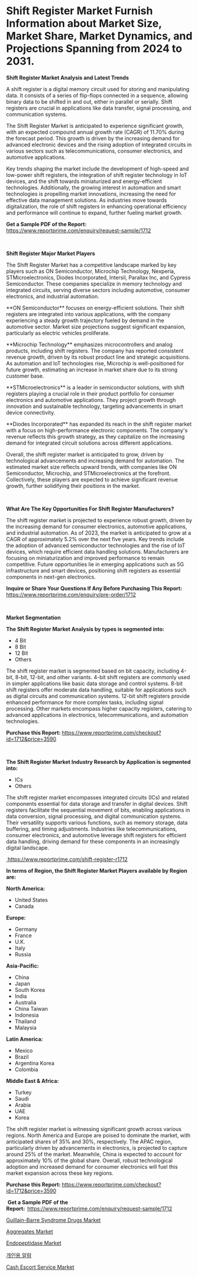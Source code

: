 <p><h1>Shift Register Market Furnish Information about Market Size, Market Share, Market Dynamics, and Projections Spanning from 2024 to 2031.</h1></p><p><strong>Shift Register Market Analysis and Latest Trends</strong></p>
<p><p>A shift register is a digital memory circuit used for storing and manipulating data. It consists of a series of flip-flops connected in a sequence, allowing binary data to be shifted in and out, either in parallel or serially. Shift registers are crucial in applications like data transfer, signal processing, and communication systems.</p><p>The Shift Register Market is anticipated to experience significant growth, with an expected compound annual growth rate (CAGR) of 11.70% during the forecast period. This growth is driven by the increasing demand for advanced electronic devices and the rising adoption of integrated circuits in various sectors such as telecommunications, consumer electronics, and automotive applications. </p><p>Key trends shaping the market include the development of high-speed and low-power shift registers, the integration of shift register technology in IoT devices, and the shift towards miniaturized and energy-efficient technologies. Additionally, the growing interest in automation and smart technologies is propelling market innovations, increasing the need for effective data management solutions. As industries move towards digitalization, the role of shift registers in enhancing operational efficiency and performance will continue to expand, further fueling market growth.</p></p>
<p><strong>Get a Sample PDF of the Report:&nbsp;</strong> <a href="https://www.reportprime.com/enquiry/request-sample/1712">https://www.reportprime.com/enquiry/request-sample/1712</a></p>
<p>&nbsp;</p>
<p><strong>Shift Register Major Market Players</strong></p>
<p><p>The Shift Register Market has a competitive landscape marked by key players such as ON Semiconductor, Microchip Technology, Nexperia, STMicroelectronics, Diodes Incorporated, Intersil, Parallax Inc, and Cypress Semiconductor. These companies specialize in memory technology and integrated circuits, serving diverse sectors including automotive, consumer electronics, and industrial automation.</p><p>**ON Semiconductor** focuses on energy-efficient solutions. Their shift registers are integrated into various applications, with the company experiencing a steady growth trajectory fueled by demand in the automotive sector. Market size projections suggest significant expansion, particularly as electric vehicles proliferate.</p><p>**Microchip Technology** emphasizes microcontrollers and analog products, including shift registers. The company has reported consistent revenue growth, driven by its robust product line and strategic acquisitions. As automation and IoT technologies rise, Microchip is well-positioned for future growth, estimating an increase in market share due to its strong customer base.</p><p>**STMicroelectronics** is a leader in semiconductor solutions, with shift registers playing a crucial role in their product portfolio for consumer electronics and automotive applications. They project growth through innovation and sustainable technology, targeting advancements in smart device connectivity.</p><p>**Diodes Incorporated** has expanded its reach in the shift register market with a focus on high-performance electronic components. The company's revenue reflects this growth strategy, as they capitalize on the increasing demand for integrated circuit solutions across different applications.</p><p>Overall, the shift register market is anticipated to grow, driven by technological advancements and increasing demand for automation. The estimated market size reflects upward trends, with companies like ON Semiconductor, Microchip, and STMicroelectronics at the forefront. Collectively, these players are expected to achieve significant revenue growth, further solidifying their positions in the market.</p></p>
<p>&nbsp;</p>
<p><strong>What Are The Key Opportunities For Shift Register Manufacturers?</strong></p>
<p><p>The shift register market is projected to experience robust growth, driven by the increasing demand for consumer electronics, automotive applications, and industrial automation. As of 2023, the market is anticipated to grow at a CAGR of approximately 5.2% over the next five years. Key trends include the adoption of advanced semiconductor technologies and the rise of IoT devices, which require efficient data handling solutions. Manufacturers are focusing on miniaturization and improved performance to remain competitive. Future opportunities lie in emerging applications such as 5G infrastructure and smart devices, positioning shift registers as essential components in next-gen electronics.</p></p>
<p><strong>Inquire or Share Your Questions If Any Before Purchasing This Report:</strong> <a href="https://www.reportprime.com/enquiry/pre-order/1712">https://www.reportprime.com/enquiry/pre-order/1712</a></p>
<p>&nbsp;</p>
<p><strong>Market Segmentation</strong></p>
<p><strong>The Shift Register Market Analysis by types is segmented into:</strong></p>
<p><ul><li>4 Bit</li><li>8 Bit</li><li>12 Bit</li><li>Others</li></ul></p>
<p><p>The shift register market is segmented based on bit capacity, including 4-bit, 8-bit, 12-bit, and other variants. 4-bit shift registers are commonly used in simpler applications like basic data storage and control systems. 8-bit shift registers offer moderate data handling, suitable for applications such as digital circuits and communication systems. 12-bit shift registers provide enhanced performance for more complex tasks, including signal processing. Other markets encompass higher capacity registers, catering to advanced applications in electronics, telecommunications, and automation technologies.</p></p>
<p><strong>Purchase this Report:&nbsp;</strong><a href="https://www.reportprime.com/checkout?id=1712&price=3590">https://www.reportprime.com/checkout?id=1712&price=3590</a></p>
<p>&nbsp;</p>
<p><strong>The Shift Register Market Industry Research by Application is segmented into:</strong></p>
<p><ul><li>ICs</li><li>Others</li></ul></p>
<p><p>The shift register market encompasses integrated circuits (ICs) and related components essential for data storage and transfer in digital devices. Shift registers facilitate the sequential movement of bits, enabling applications in data conversion, signal processing, and digital communication systems. Their versatility supports various functions, such as memory storage, data buffering, and timing adjustments. Industries like telecommunications, consumer electronics, and automotive leverage shift registers for efficient data handling, driving demand for these components in an increasingly digital landscape.</p></p>
<p><a href="https://www.reportprime.com/shift-register-r1712">&nbsp;https://www.reportprime.com/shift-register-r1712</a></p>
<p><strong>In terms of Region, the Shift Register Market Players available by Region are:</strong></p>
<p>
    <p> <strong> North America: </strong>
        <ul>
            <li>United States</li>
            <li>Canada</li>
        </ul>
        </p> 
    <p> <strong> Europe: </strong>
        <ul>
            <li>Germany</li>
            <li>France</li>
            <li>U.K.</li>
            <li>Italy</li>
            <li>Russia</li>
        </ul>
        </p> 
    <p> <strong> Asia-Pacific: </strong>
        <ul>
            <li>China</li>
            <li>Japan</li>
            <li>South Korea</li>
            <li>India</li>
            <li>Australia</li>
            <li>China Taiwan</li>
            <li>Indonesia</li>
            <li>Thailand</li>
            <li>Malaysia</li>
        </ul>
        </p> 
    <p> <strong> Latin America: </strong>
        <ul>
            <li>Mexico</li>
            <li>Brazil</li>
            <li>Argentina Korea</li>
            <li>Colombia</li>
        </ul>
        </p> 
    <p> <strong> Middle East & Africa: </strong>
        <ul>
            <li>Turkey</li>
            <li>Saudi</li>
            <li>Arabia</li>
            <li>UAE</li>
            <li>Korea</li>
        </ul>
    </p>
    </p>
<p><p>The shift register market is witnessing significant growth across various regions. North America and Europe are poised to dominate the market, with anticipated shares of 35% and 30%, respectively. The APAC region, particularly driven by advancements in electronics, is projected to capture around 25% of the market. Meanwhile, China is expected to account for approximately 10% of the global share. Overall, robust technological adoption and increased demand for consumer electronics will fuel this market expansion across these key regions.</p></p>
<p><strong>Purchase this Report: </strong><a href="https://www.reportprime.com/checkout?id=1712&price=3590">https://www.reportprime.com/checkout?id=1712&price=3590</a></p>
<p>&nbsp;<strong>Get a Sample PDF of the Report:&nbsp;&nbsp;</strong><a href="https://www.reportprime.com/enquiry/request-sample/1712">https://www.reportprime.com/enquiry/request-sample/1712</a></p>
<p><strong></strong></p>
<p><p><a href="https://issuu.com/reportprime-2/docs/guillain-barre-syndrome-drugs-marke_44f251e1e48c4e">Guillain-Barre Syndrome Drugs Market</a></p><p><a href="https://www.linkedin.com/pulse/aggregates-market-trends-focusing-insight-forecast-analysis-iwvhe?trackingId=pmqhHGyhQwOuW8qkQ4VqzQ%3D%3D">Aggregates Market</a></p><p><a href="https://www.linkedin.com/pulse/endopeptidase-market-size-growing-cagr-137-report-covers-analysis-mxyme?trackingId=EzkmwPu6Qha8gYFk3uQmnQ%3D%3D">Endopeptidase Market</a></p><p><a href="https://medium.com/@czbtzkwc9/%EA%B0%9C%EC%9D%B8-%EA%B2%BD%EB%B3%B4-%EC%8B%9C%EC%9E%A5%EC%9D%98-%EC%84%B1%EC%9E%A5-%EA%B8%B0%ED%9A%8C%EC%99%80-%EB%8F%84%EC%A0%84-%EA%B3%BC%EC%A0%9C%EB%8A%94-%EB%AC%B4%EC%97%87%EC%9D%B8%EA%B0%80%EC%9A%94-68bd8d38a031">개인용 알람</a></p><p><a href="https://medium.com/@hernandezdorothy026/cash-escort-service-market-insights-product-type-application-trends-and-regional-analysis-from-d01cc414a981">Cash Escort Service Market</a></p></p>